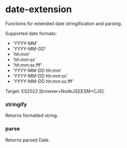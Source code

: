 # date-extension
Functions for extended date stringification and parsing.

Supported date formats:
* 'YYYY-MM'
* 'YYYY-MM-DD'
* 'hh:mm'
* 'hh:mm:ss'
* 'hh:mm:ss.fff'
* 'YYYY-MM-DD hh:mm'
* 'YYYY-MM-DD hh:mm:ss'
* 'YYYY-MM-DD hh:mm:ss.fff'

Target: ES2022 [browser+NodeJS][ESM+CJS].

### stringify
Returns formatted string.

### parse
Returns parsed Date.
